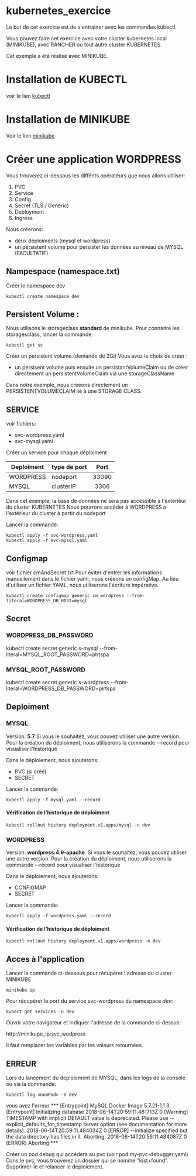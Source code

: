 # kubernetes_exercice

Le but de cet exercice est de s'entrainer avec les commandes kubectl.

Vous pouvez faire cet exercice avec votre cluster kubernetes local (MINIKUBE), avec RANCHER ou tout autre cluster KUBERNETES.


Cet exemple a été réalisé avec MINIKUBE.

# Installation de KUBECTL
voir le lien [kubectl](https://kubernetes.io/fr/docs/tasks/tools/install-kubectl/)

# Installation de MINIKUBE
Voir le lien [minikube](https://kubernetes.io/fr/docs/tasks/tools/install-minikube/)

# Créer une application WORDPRESS
Vous trouverez ci-dessous les diffénts opérateurs que nous allons utiliser:

1. PVC
2. Service
3. Config
4. Secret (TLS / Generic)
5. Deployment
6. Ingress

Nous créerons:
- deux déploiments (mysql et wordpress)
- un persistent volume pour persister les données au niveau de MYSQL (FACULTATIF)


## Nampespace (namespace.txt)
Créer le namespace dev

```shell
kubectl create namespace dev
```

## Persistent Volume :
Nous utilisons le storageclass **standard** de minikube.
Pour connaitre les storagesclass, lancer la commande:
```shell
kubectl get sc 
```


Créer un persistent volume (demande de 2Gi)
Vous avez le choix de créer :
- un persisent volume puis ensuite un persistantVolumeClaim ou de créer directement un persistentVolumeClaim via une storageClassName
 
 Dans notre exemple, nous créeons directement un PERSISTENTVOLUMECLAIM lié à une STORAGE CLASS.
 
 ## SERVICE 
 voir fichiers:
 - svc-wordpress.yaml
 - svc-mysql.yaml
 
 Créer un service pour chaque déploiment
 
| Deploiment     |   type de port  | Port |  
| -------------  | -------------   |:---: |
| WORDPRESS      |     nodeport    |33090 |  
| MYSQL          |     clusterIP   |3306  |    

Dans cet exemple, la base de données ne sera pas accessible à l'extérieur du cluster KUBERNETES
Nous pourrons accéder à WORDPRESS à l'extérieur du cluster à partir du nodeport

Lancer la commande:
``` shell
kubectl apply -f svc-wordpress.yaml
kubectl apply -f svc-mysql.yaml
```

## Configmap
voir fichier cmAndSecret.txt
Pour éviter d'entrer les informations manuellement dans le fichier yaml, nous créeons un configMap.
Au lieu d'utiliser un fichier YAML, nous utiliserons l'écriture impérative.

```shell
kubectl create configmap generic cm_wordpress --from-literal=WORDPRESS_DB_HOST=mysql
```

## Secret
### WORDPRESS_DB_PASSWORD
kubectl create secret generic s-mysql --from-literal=MYSQL_ROOT_PASSWORD=plrtspa

### MYSQL_ROOT_PASSWORD
kubectl create secret generic s-wordpress --from-literal=WORDPRESS_DB_PASSWORD=plrtspa

## Deploiment

### MYSQL
Version: **5.7**
Si vous le souhaitez, vous pouvez utiliser une autre version.
Pour la création du déploiment, nous utiliserons la commande --record pour visualiser l'historique

Dans le déploiement, nous ajouterons:
- PVC (si créé)
- SECRET

Lancer la commande:
``` shell
kubectl apply -f mysql.yaml --record
```

#### Vérification de l'historique de déploiment

```shell
kubectl rollout history deployment.v1.apps/mysql -n dev
``` 


### WORDPRESS
Version: **wordpress:4.9-apache**.
Si vous le souhaitez, vous pouvez utiliser une autre version.
Pour la création du déploiment, nous utiliserons la commande --record pour visualiser l'historique

Dans le déploiement, nous ajouterons:
- CONFIGMAP
- SECRET

Lancer la commande:
``` shell
kubectl apply -f wordpress.yaml --record
```


#### Vérification de l'historique de déploiment
```shell
kubectl rollout history deployment.v1.apps/wordpress -n dev
```

## Acces à l'application
Lancer la commande ci-dessous pour récupérer l'adresse du cluster MINIKUBE

```shell
minikube ip
```

Pour récupérer le port du service svc-wordpress du namespace *dev*:
```shell
kubect get services -n dev
```
Ouvrir votre navigateur et indiquer l'adresse de la commande ci-dessus:

http://minikupe_ip:svc_wodpress

Il faut remplacer les variables par les valeurs retournées.

## ERREUR
Lors du lancement du deploiement de MYSQL, dans les logs de la console ou via la commande:
``` shell
kubectl log <nomPod> -n dev
```
 vous avez l'erreur *** [Entrypoint] MySQL Docker Image 5.7.21-1.1.3
[Entrypoint] Initializing database
2018-06-14T20:59:11.481713Z 0 [Warning] TIMESTAMP with implicit DEFAULT value is deprecated. Please use --explicit_defaults_for_timestamp server option (see documentation for more details).
2018-06-14T20:59:11.484034Z 0 [ERROR] --initialize specified but the data directory has files in it. Aborting.
2018-06-14T20:59:11.484087Z 0 [ERROR] Aborting ***

Créer un pod debug qui accédera au pvc (voir pod my-pvc-debugger.yaml)
Dans le pvc, vous trouverez un dossier qui se nomme "lost+found".
Supprimer-le et relancer le déploiement.

